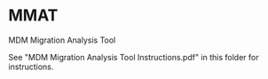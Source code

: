 # MMAT
MDM Migration Analysis Tool

See "MDM Migration Analysis Tool Instructions.pdf" in this folder for instructions.
